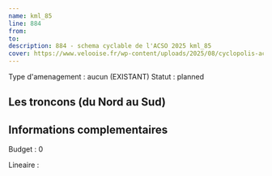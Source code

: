 ```yaml
---
name: kml_85 
line: 884
from: 
to:  
description: 884 - schema cyclable de l'ACSO 2025 kml_85 
cover: https://www.velooise.fr/wp-content/uploads/2025/08/cyclopolis-acso-884.jpg
---
```

Type d'amenagement : aucun (EXISTANT)
Statut : planned
## Les troncons (du Nord au Sud)

## Informations complementaires

Budget  : 0 

Lineaire :

